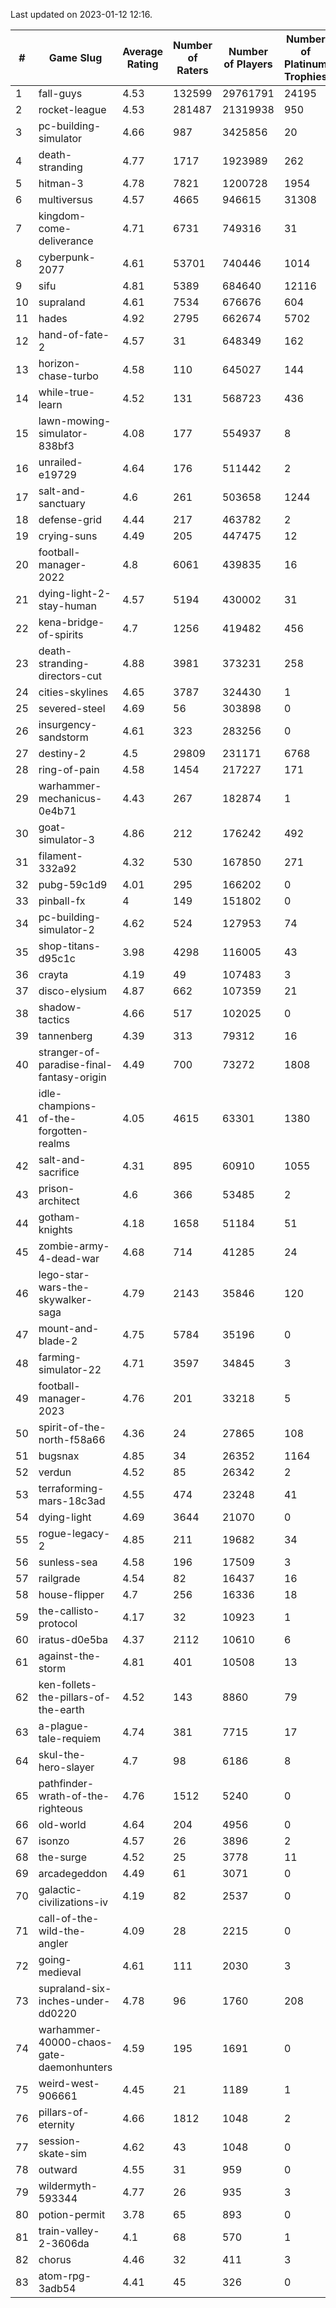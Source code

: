 Last updated on 2023-01-12 12:16.


|#|Game Slug|Average Rating|Number of Raters|Number of Players|Number of Platinum Trophies|Max Rarity (%)|
|---|---|---|---|---|---|---|
|1|fall-guys|4.53|132599|29761791|24195|0.1|
|2|rocket-league|4.53|281487|21319938|950|77|
|3|pc-building-simulator|4.66|987|3425856|20|48|
|4|death-stranding|4.77|1717|1923989|262|91|
|5|hitman-3|4.78|7821|1200728|1954|47|
|6|multiversus|4.57|4665|946615|31308|76|
|7|kingdom-come-deliverance|4.71|6731|749316|31|30|
|8|cyberpunk-2077|4.61|53701|740446|1014|65|
|9|sifu|4.81|5389|684640|12116|96|
|10|supraland|4.61|7534|676676|604|99|
|11|hades|4.92|2795|662674|5702|89|
|12|hand-of-fate-2|4.57|31|648349|162|72|
|13|horizon-chase-turbo|4.58|110|645027|144|88|
|14|while-true-learn|4.52|131|568723|436|93|
|15|lawn-mowing-simulator-838bf3|4.08|177|554937|8|85|
|16|unrailed-e19729|4.64|176|511442|2|8|
|17|salt-and-sanctuary|4.6|261|503658|1244|83|
|18|defense-grid|4.44|217|463782|2|80|
|19|crying-suns|4.49|205|447475|12|66|
|20|football-manager-2022|4.8|6061|439835|16|49|
|21|dying-light-2-stay-human|4.57|5194|430002|31|6|
|22|kena-bridge-of-spirits|4.7|1256|419482|456|94|
|23|death-stranding-directors-cut|4.88|3981|373231|258|91|
|24|cities-skylines|4.65|3787|324430|1|72|
|25|severed-steel|4.69|56|303898|0|9|
|26|insurgency-sandstorm|4.61|323|283256|0|5|
|27|destiny-2|4.5|29809|231171|6768|94|
|28|ring-of-pain|4.58|1454|217227|171|96|
|29|warhammer-mechanicus-0e4b71|4.43|267|182874|1|25|
|30|goat-simulator-3|4.86|212|176242|492|91|
|31|filament-332a92|4.32|530|167850|271|93|
|32|pubg-59c1d9|4.01|295|166202|0|73|
|33|pinball-fx|4|149|151802|0|85|
|34|pc-building-simulator-2|4.62|524|127953|74|75|
|35|shop-titans-d95c1c|3.98|4298|116005|43|97|
|36|crayta|4.19|49|107483|3|23|
|37|disco-elysium|4.87|662|107359|21|28|
|38|shadow-tactics|4.66|517|102025|0|0.1|
|39|tannenberg|4.39|313|79312|16|88|
|40|stranger-of-paradise-final-fantasy-origin|4.49|700|73272|1808|98|
|41|idle-champions-of-the-forgotten-realms|4.05|4615|63301|1380|2|
|42|salt-and-sacrifice|4.31|895|60910|1055|91|
|43|prison-architect|4.6|366|53485|2|30|
|44|gotham-knights|4.18|1658|51184|51|25|
|45|zombie-army-4-dead-war|4.68|714|41285|24|67|
|46|lego-star-wars-the-skywalker-saga|4.79|2143|35846|120|97|
|47|mount-and-blade-2|4.75|5784|35196|0|25|
|48|farming-simulator-22|4.71|3597|34845|3|77|
|49|football-manager-2023|4.76|201|33218|5|80|
|50|spirit-of-the-north-f58a66|4.36|24|27865|108|65|
|51|bugsnax|4.85|34|26352|1164|97|
|52|verdun|4.52|85|26342|2|75|
|53|terraforming-mars-18c3ad|4.55|474|23248|41|45|
|54|dying-light|4.69|3644|21070|0|95|
|55|rogue-legacy-2|4.85|211|19682|34|3|
|56|sunless-sea|4.58|196|17509|3|36|
|57|railgrade|4.54|82|16437|16|98|
|58|house-flipper|4.7|256|16336|18|94|
|59|the-callisto-protocol|4.17|32|10923|1|93|
|60|iratus-d0e5ba|4.37|2112|10610|6|85|
|61|against-the-storm|4.81|401|10508|13|36|
|62|ken-follets-the-pillars-of-the-earth|4.52|143|8860|79|45|
|63|a-plague-tale-requiem|4.74|381|7715|17|91|
|64|skul-the-hero-slayer|4.7|98|6186|8|96|
|65|pathfinder-wrath-of-the-righteous|4.76|1512|5240|0|50|
|66|old-world|4.64|204|4956|0|83|
|67|isonzo|4.57|26|3896|2|58|
|68|the-surge|4.52|25|3778|11|94|
|69|arcadegeddon|4.49|61|3071|0|91|
|70|galactic-civilizations-iv|4.19|82|2537|0|79|
|71|call-of-the-wild-the-angler|4.09|28|2215|0|61|
|72|going-medieval|4.61|111|2030|3|67|
|73|supraland-six-inches-under-dd0220|4.78|96|1760|208|99|
|74|warhammer-40000-chaos-gate-daemonhunters|4.59|195|1691|0|76|
|75|weird-west-906661|4.45|21|1189|1|85|
|76|pillars-of-eternity|4.66|1812|1048|2|81|
|77|session-skate-sim|4.62|43|1048|0|27|
|78|outward|4.55|31|959|0|72|
|79|wildermyth-593344|4.77|26|935|3|16|
|80|potion-permit|3.78|65|893|0|98|
|81|train-valley-2-3606da|4.1|68|570|1|88|
|82|chorus|4.46|32|411|3|86|
|83|atom-rpg-3adb54|4.41|45|326|0|98|
